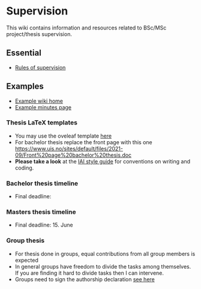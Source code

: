 # Supervision

This wiki contains information and resources related to BSc/MSc project/thesis supervision.


## Essential

  * [Rules of supervision](supervison-rules.md)


## Examples

  * [Example wiki home](ExampleWikiHome.md)
  * [Example minutes page](ExampleMinutes.md)

### Thesis LaTeX templates

  * You may use the oveleaf template [here](https://www.overleaf.com/read/smhjsgxbtytb)
  * For bachelor thesis replace the front page with this one https://www.uis.no/sites/default/files/2021-09/Front%20page%20bachelor%20thesis.doc
  * **Please take a look** at the [IAI style guide](https://github.com/iai-group/styleguide) for conventions on writing and coding.

### Bachelor thesis timeline
   
   * Final deadline: 

### Masters thesis timeline

   * Final deadline: 15. June

### Group thesis
   
   * For thesis done in groups, equal contributions from all group members is expected
   * In general groups have freedom to divide the tasks among themselves. If you are finding it hard to divide tasks then I can intervene.
   * Groups need to sign the authorship declaration [see here](https://www.uis.no/sites/default/files/2021-11/Group%20contract%20for%20bachelor%27s%20and%20master%27s%20thesis.pdf)
